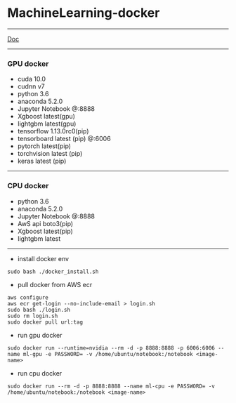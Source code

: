 # MachineLearning-docker
----------------------
[Doc](https://lizequn.github.io/2019/02/03/GPU-supported-Machine-Learning-docker/)

----------------------
### GPU docker

- cuda          10.0           
- cudnn         v7             
- python        3.6            
- anaconda      5.2.0 
- Jupyter Notebook @:8888        
- Xgboost       latest(gpu)       
- lightgbm      latest(gpu)   
- tensorflow    1.13.0rc0(pip) 
- tensorboard   latest (pip) @:6006   
- pytorch       latest(pip) 
- torchvision   latest (pip) 
- keras         latest (pip)

-----------------------
### CPU docker

- python        3.6
- anaconda      5.2.0
- Jupyter Notebook @:8888  
- AwS api       boto3(pip)
- Xgboost       latest(pip)
- lightgbm      latest

-----------------------

- install docker env
``` 
sudo bash ./docker_install.sh
```
- pull docker from AWS ecr 
```
aws configure
aws ecr get-login --no-include-email > login.sh
sudo bash ./login.sh
sudo rm login.sh
sudo docker pull url:tag
```
- run gpu docker
```
sudo docker run --runtime=nvidia --rm -d -p 8888:8888 -p 6006:6006 --name ml-gpu -e PASSWORD= -v /home/ubuntu/notebook:/notebook <image-name>
```
- run cpu docker
```
sudo docker run --rm -d -p 8888:8888 --name ml-cpu -e PASSWORD= -v /home/ubuntu/notebook:/notebook <image-name>
```
